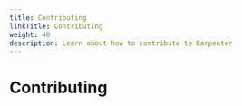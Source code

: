 ```yaml
---
title: Contributing
linkTitle: Contributing
weight: 40
description: Learn about how to contribute to Karpenter
---
```


# Contributing

